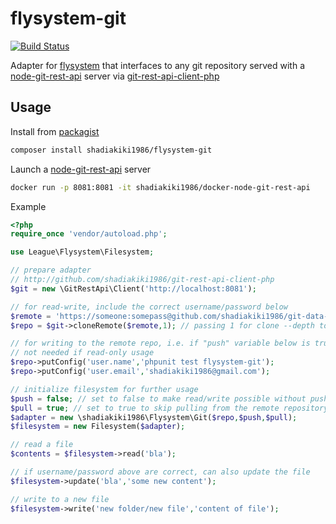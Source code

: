 # flysystem-git
[![Build Status](https://travis-ci.org/shadiakiki1986/flysystem-git.svg?branch=master)](https://travis-ci.org/shadiakiki1986/flysystem-git)

Adapter for [flysystem](https://github.com/thephpleague/flysystem/) that interfaces to any git repository served with a [node-git-rest-api](https://github.com/korya/node-git-rest-api) server via [git-rest-api-client-php](https://github.com/shadiakiki1986/git-rest-api-client-php)

## Usage
Install from [packagist](https://packagist.org/packages/shadiakiki1986/flysystem-git)

```bash
composer install shadiakiki1986/flysystem-git
```

Launch a [node-git-rest-api](https://github.com/korya/node-git-rest-api) server

```bash
docker run -p 8081:8081 -it shadiakiki1986/docker-node-git-rest-api
```

Example
```php
<?php
require_once 'vendor/autoload.php';

use League\Flysystem\Filesystem;

// prepare adapter
// http://github.com/shadiakiki1986/git-rest-api-client-php
$git = new \GitRestApi\Client('http://localhost:8081');

// for read-write, include the correct username/password below
$remote = 'https://someone:somepass@github.com/shadiakiki1986/git-data-repo-testDataRepo';
$repo = $git->cloneRemote($remote,1); // passing 1 for clone --depth to save some time for repositories with a long history

// for writing to the remote repo, i.e. if "push" variable below is true, need to set username and email
// not needed if read-only usage
$repo->putConfig('user.name','phpunit test flysystem-git');
$repo->putConfig('user.email','shadiakiki1986@gmail.com');

// initialize filesystem for further usage
$push = false; // set to false to make read/write possible without pushing to remote. Set to true to push to remote
$pull = true; // set to true to skip pulling from the remote repository at each transaction in order to save on time
$adapter = new \shadiakiki1986\Flysystem\Git($repo,$push,$pull);
$filesystem = new Filesystem($adapter);

// read a file
$contents = $filesystem->read('bla');

// if username/password above are correct, can also update the file
$filesystem->update('bla','some new content');

// write to a new file
$filesystem->write('new folder/new file','content of file');
```

